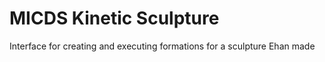 # MICDS Kinetic Sculpture

Interface for creating and executing formations for a sculpture Ehan made
